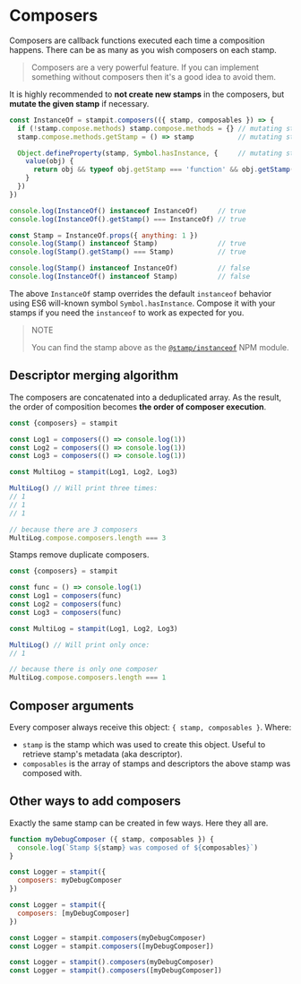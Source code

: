 # Composers

Composers are callback functions executed each time a composition happens. There can be as many as you wish composers on each stamp.

> Composers are a very powerful feature. If you can implement something without composers then it's a good idea to avoid them.

It is highly recommended to **not create new stamps** in the composers, but **mutate the given stamp** if necessary.

```js
const InstanceOf = stampit.composers(({ stamp, composables }) => {
  if (!stamp.compose.methods) stamp.compose.methods = {} // mutating stamp
  stamp.compose.methods.getStamp = () => stamp           // mutating stamp

  Object.defineProperty(stamp, Symbol.hasInstance, {     // mutating stamp
    value(obj) {
      return obj && typeof obj.getStamp === 'function' && obj.getStamp() === stamp
    }
  })
})

console.log(InstanceOf() instanceof InstanceOf)     // true
console.log(InstanceOf().getStamp() === InstanceOf) // true

const Stamp = InstanceOf.props({ anything: 1 })
console.log(Stamp() instanceof Stamp)               // true
console.log(Stamp().getStamp() === Stamp)           // true

console.log(Stamp() instanceof InstanceOf)          // false
console.log(InstanceOf() instanceof Stamp)          // false
```

The above `InstanceOf` stamp overrides the default `instanceof` behavior using ES6 will-known symbol `Symbol.hasInstance`. Compose it with your stamps if you need the `instanceof` to work as expected for you.

> NOTE
>
> You can find the stamp above as the [`@stamp/instanceof`](/stampinstanceof.md) NPM module.

## Descriptor merging algorithm

The composers are concatenated into a deduplicated array. As the result, the order of composition becomes **the order of composer execution**.

```js
const {composers} = stampit

const Log1 = composers(() => console.log(1))
const Log2 = composers(() => console.log(1))
const Log3 = composers(() => console.log(1))

const MultiLog = stampit(Log1, Log2, Log3)

MultiLog() // Will print three times:
// 1
// 1
// 1

// because there are 3 composers
MultiLog.compose.composers.length === 3
```

Stamps remove duplicate composers.

```js
const {composers} = stampit

const func = () => console.log(1)
const Log1 = composers(func)
const Log2 = composers(func)
const Log3 = composers(func)

const MultiLog = stampit(Log1, Log2, Log3)

MultiLog() // Will print only once:
// 1

// because there is only one composer
MultiLog.compose.composers.length === 1
```

## Composer arguments

Every composer always receive this object: `{ stamp, composables }`. Where:

* `stamp` is the stamp which was used to create this object. Useful to retrieve stamp's metadata \(aka descriptor\).
* `composables` is the array of stamps and descriptors the above stamp was composed with.

## Other ways to add composers

Exactly the same stamp can be created in few ways. Here they all are.

```js
function myDebugComposer ({ stamp, composables }) {
  console.log(`Stamp ${stamp} was composed of ${composables}`)
}

const Logger = stampit({
  composers: myDebugComposer
})

const Logger = stampit({
  composers: [myDebugComposer]
})

const Logger = stampit.composers(myDebugComposer)
const Logger = stampit.composers([myDebugComposer])

const Logger = stampit().composers(myDebugComposer)
const Logger = stampit().composers([myDebugComposer])
```



